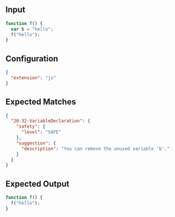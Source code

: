 
## Input
```javascript input
function f() {
  var b = "hello";
  f("hello");
}
```

## Configuration
```json configuration
{
  "extension": "js"
}
```

## Expected Matches
```json expected matches
{
  "20-32-VariableDeclaration": {
    "safety": {
      "level": "SAFE"
    },
    "suggestion": {
      "description": "You can remove the unused variable 'b'."
    }
  }
}
```

## Expected Output
```javascript expected output
function f() {
  f("hello");
}
```
